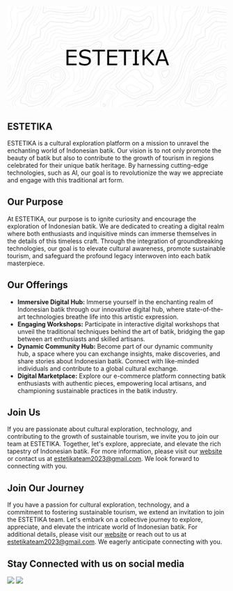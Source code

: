 <p align="center">
  <img src="./src/estetika-header-image.png" height="auto" alt="ESTETIKA Header">
</p>

## ESTETIKA

ESTETIKA is a cultural exploration platform on a mission to unravel the enchanting world of Indonesian batik. Our vision is to not only promote the beauty of batik but also to contribute to the growth of tourism in regions celebrated for their unique batik heritage. By harnessing cutting-edge technologies, such as AI, our goal is to revolutionize the way we appreciate and engage with this traditional art form.

## Our Purpose

At ESTETIKA, our purpose is to ignite curiosity and encourage the exploration of Indonesian batik. We are dedicated to creating a digital realm where both enthusiasts and inquisitive minds can immerse themselves in the details of this timeless craft. Through the integration of groundbreaking technologies, our goal is to elevate cultural awareness, promote sustainable tourism, and safeguard the profound legacy interwoven into each batik masterpiece.

## Our Offerings

- **Immersive Digital Hub:** Immerse yourself in the enchanting realm of Indonesian batik through our innovative digital hub, where state-of-the-art technologies breathe life into this artistic expression.
- **Engaging Workshops:** Participate in interactive digital workshops that unveil the traditional techniques behind the art of batik, bridging the gap between art enthusiasts and skilled artisans.
- **Dynamic Community Hub:** Become part of our dynamic community hub, a space where you can exchange insights, make discoveries, and share stories about Indonesian batik. Connect with like-minded individuals and contribute to a global cultural exchange.
- **Digital Marketplace:** Explore our e-commerce platform connecting batik enthusiasts with authentic pieces, empowering local artisans, and championing sustainable practices in the batik industry.

## Join Us

If you are passionate about cultural exploration, technology, and contributing to the growth of sustainable tourism, we invite you to join our team at ESTETIKA. Together, let's explore, appreciate, and elevate the rich tapestry of Indonesian batik. For more information, please visit our [website](https://estetika.id) or contact us at [estetikateam2023@gmail.com](mailto:estetikateam2023@gmail.com). We look forward to connecting with you.

## Join Our Journey

If you have a passion for cultural exploration, technology, and a commitment to fostering sustainable tourism, we extend an invitation to join the ESTETIKA team. Let's embark on a collective journey to explore, appreciate, and elevate the intricate world of Indonesian batik. For additional details, please visit our [website](https://estetika.id) or reach out to us at [estetikateam2023@gmail.com](mailto:estetikateam2023@gmail.com). We eagerly anticipate connecting with you.

## Stay Connected with us on social media

<a target="_blank" href="https://www.linkedin.com/in/estetika/"><img src="https://img.shields.io/badge/-LinkedIn-0077B5?style=for-the-badge&logo=Linkedin&logoColor=white"></img></a>
<a target="_blank" href="https://instagram.com/estetika"><img src="https://img.shields.io/badge/Instagram-E4405F?style=for-the-badge&logo=instagram&logoColor=white"></img></a>


